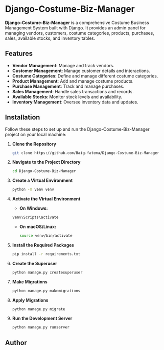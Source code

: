 # Django-Costume-Biz-Manager

**Django-Costume-Biz-Manager** is a comprehensive Costume Business Management System built with Django. It provides an admin panel for managing vendors, customers, costume categories, products, purchases, sales, available stocks, and inventory tables.

## Features

- **Vendor Management**: Manage and track vendors.
- **Customer Management**: Manage customer details and interactions.
- **Costume Categories**: Define and manage different costume categories.
- **Product Management**: Add and manage costume products.
- **Purchase Management**: Track and manage purchases.
- **Sales Management**: Handle sales transactions and records.
- **Available Stocks**: Monitor stock levels and availability.
- **Inventory Management**: Oversee inventory data and updates.

## Installation

Follow these steps to set up and run the Django-Costume-Biz-Manager project on your local machine:

1. **Clone the Repository**

   ```bash
   git clone https://github.com/Baig-fatema/Django-Costume-Biz-Manager.git
   ```
 2. **Navigate to the Project Directory**

    ```bash
    cd Django-Costume-Biz-Manager
    ```
 3. **Create a Virtual Environment**

    ```bash
    python -m venv venv
    ```
 4. **Activate the Virtual Environment**

      - **On Windows:**
    
      ```bash
      venv\Scripts\activate
      ```
      - **On macOS/Linux:**
   
        ```bash
        source venv/bin/activate
        ```
  5. **Install the Required Packages**
     
        ```bash
        pip install -r requirements.txt
        ```
   6. **Create the Superuser**

      ```bash
      python manage.py createsuperuser
      ```
   7. **Make Migrations**

      ```bash
      python manage.py makemigrations
      ```
  8. **Apply Migrations**

     ```bash
     python manage.py migrate
     ```
  9. **Run the Development Server**

     ```bash
     python manage.py runserver
     ```

  ## Author
  
     

        
      
      
    
      

